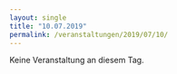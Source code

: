 ```yaml
---
layout: single
title: "10.07.2019"
permalink: /veranstaltungen/2019/07/10/
---
```


Keine Veranstaltung an diesem Tag.
